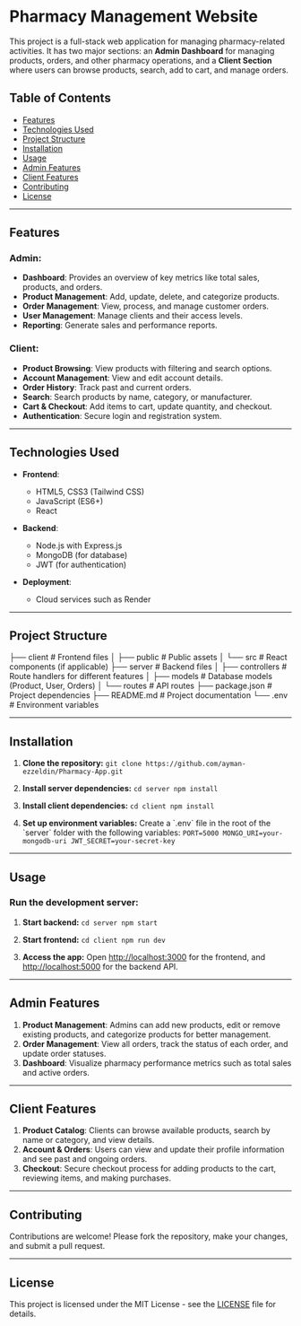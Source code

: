 
# Pharmacy Management Website

This project is a full-stack web application for managing pharmacy-related activities. It has two major sections: an **Admin Dashboard** for managing products, orders, and other pharmacy operations, and a **Client Section** where users can browse products, search, add to cart, and manage orders.

## Table of Contents

- [Features](#features)
- [Technologies Used](#technologies-used)
- [Project Structure](#project-structure)
- [Installation](#installation)
- [Usage](#usage)
- [Admin Features](#admin-features)
- [Client Features](#client-features)
- [Contributing](#contributing)
- [License](#license)

---

## Features

### Admin:
- **Dashboard**: Provides an overview of key metrics like total sales, products, and orders.
- **Product Management**: Add, update, delete, and categorize products.
- **Order Management**: View, process, and manage customer orders.
- **User Management**: Manage clients and their access levels.
- **Reporting**: Generate sales and performance reports.

### Client:
- **Product Browsing**: View products with filtering and search options.
- **Account Management**: View and edit account details.
- **Order History**: Track past and current orders.
- **Search**: Search products by name, category, or manufacturer.
- **Cart & Checkout**: Add items to cart, update quantity, and checkout.
- **Authentication**: Secure login and registration system.

---

## Technologies Used

- **Frontend**: 
  - HTML5, CSS3 (Tailwind CSS)
  - JavaScript (ES6+)
  - React 
  
- **Backend**:
  - Node.js with Express.js
  - MongoDB (for database)
  - JWT (for authentication)
  
- **Deployment**: 
  - Cloud services such as Render

---

## Project Structure


├── client                # Frontend files
│   ├── public            # Public assets
│   └── src               # React components (if applicable)
├── server                # Backend files
│   ├── controllers       # Route handlers for different features
│   ├── models            # Database models (Product, User, Orders)
│   └── routes            # API routes
├── package.json          # Project dependencies
├── README.md             # Project documentation
└── .env                  # Environment variables


---

## Installation

1. **Clone the repository:**
   ``
   git clone https://github.com/ayman-ezzeldin/Pharmacy-App.git
   ``

2. **Install server dependencies:**
   ``
   cd server
   npm install
   ``

3. **Install client dependencies:**
   ``
   cd client
   npm install
   ``

4. **Set up environment variables:**
   Create a \`.env\` file in the root of the \`server\` folder with the following variables:
   ``
   PORT=5000
   MONGO_URI=your-mongodb-uri
   JWT_SECRET=your-secret-key
   ``

---

## Usage

### Run the development server:
1. **Start backend:**
   ``
   cd server
   npm start
   ``

2. **Start frontend:**
   ``
   cd client
   npm run dev
   ``

3. **Access the app:**
   Open [http://localhost:3000](http://localhost:5173) for the frontend, and [http://localhost:5000](http://localhost:5000) for the backend API.

---

## Admin Features

1. **Product Management**: Admins can add new products, edit or remove existing products, and categorize products for better management.
2. **Order Management**: View all orders, track the status of each order, and update order statuses.
3. **Dashboard**: Visualize pharmacy performance metrics such as total sales and active orders.

---

## Client Features

1. **Product Catalog**: Clients can browse available products, search by name or category, and view details.
2. **Account & Orders**: Users can view and update their profile information and see past and ongoing orders.
3. **Checkout**: Secure checkout process for adding products to the cart, reviewing items, and making purchases.

---

## Contributing

Contributions are welcome! Please fork the repository, make your changes, and submit a pull request.

---

## License

This project is licensed under the MIT License - see the [LICENSE](LICENSE) file for details.
